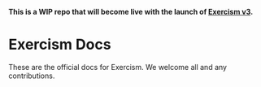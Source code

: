 **This is a WIP repo that will become live with the launch of [Exercism v3](https://github.com/exercism/v3).**

# Exercism Docs

These are the official docs for Exercism. We welcome all and any contributions.
